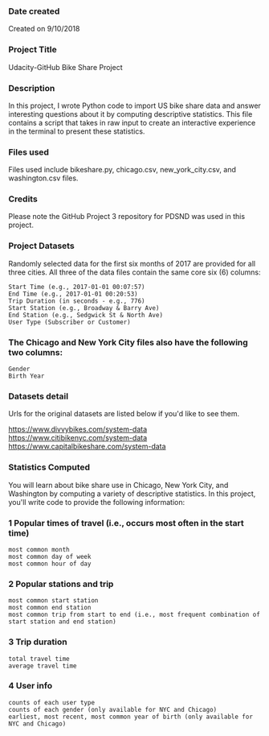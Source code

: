 ### Date created
Created on 9/10/2018

### Project Title
Udacity-GitHub Bike Share Project

### Description
In this project, I wrote Python code to import US bike share data and answer interesting questions about it by computing descriptive statistics. This file contains a script that takes in raw input to create an interactive experience in the terminal to present these statistics.

### Files used
Files used include bikeshare.py, chicago.csv, new_york_city.csv, and washington.csv files.

### Credits
Please note the GitHub Project 3 repository for PDSND was used in this project.  

### Project Datasets
Randomly selected data for the first six months of 2017 are provided for all three cities. All three of the data files contain the same core six (6) columns:

    Start Time (e.g., 2017-01-01 00:07:57)
    End Time (e.g., 2017-01-01 00:20:53)
    Trip Duration (in seconds - e.g., 776)
    Start Station (e.g., Broadway & Barry Ave)
    End Station (e.g., Sedgwick St & North Ave)
    User Type (Subscriber or Customer)

### The Chicago and New York City files also have the following two columns:
    Gender
    Birth Year

### Datasets detail
Urls for the original datasets are listed below if you'd like to see them.

https://www.divvybikes.com/system-data
https://www.citibikenyc.com/system-data
https://www.capitalbikeshare.com/system-data

### Statistics Computed
You will learn about bike share use in Chicago, New York City, and Washington by computing a variety of descriptive statistics. In this project, you'll write code to provide the following information:

### 1 Popular times of travel (i.e., occurs most often in the start time)

    most common month
    most common day of week
    most common hour of day

### 2 Popular stations and trip

    most common start station
    most common end station
    most common trip from start to end (i.e., most frequent combination of start station and end station)

### 3 Trip duration

    total travel time
    average travel time

### 4 User info

    counts of each user type
    counts of each gender (only available for NYC and Chicago)
    earliest, most recent, most common year of birth (only available for NYC and Chicago)
